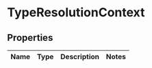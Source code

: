 # TypeResolutionContext

## Properties
Name | Type | Description | Notes
------------ | ------------- | ------------- | -------------
